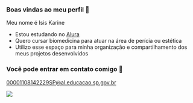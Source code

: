 ### Boas vindas ao meu perfil 🦋

Meu nome é Isis Karine 

- Estou estudando no [Alura](https://www.alura.com.br)
- Quero cursar biomedicina para atuar na área de perícia ou estética
- Utilizo esse espaço para minha organização e compartilhamento dos meus projetos desenvolvidos

### Você pode entrar em contato comigo 📧

00001108142229SP@al.educacao.sp.gov.br

![](https://media1.tenor.com/m/7zC22TJpbA8AAAAC/rick.gif)
